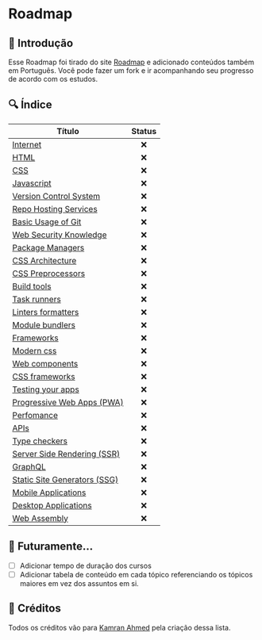 # Roadmap

## 📝 Introdução

Esse Roadmap foi tirado do site [Roadmap](https://roadmap.sh/frontend) e adicionado conteúdos também em Português. Você pode fazer um fork e ir acompanhando seu progresso de acordo com os estudos.

## 🔍 Índice

| Título      |  Status |
| ---------- | :-----: |
| [Internet](./1-Internet.md) |  ❌   |
| [HTML](./2-HTML.md)  |  ❌   |
| [CSS](./3-CSS.md)  | ❌   |
| [Javascript](./4-Javascript.md)  | ❌   |
| [Version Control System]()  | ❌   |
| [Repo Hosting Services]()  | ❌   |
| [Basic Usage of Git]()   | ❌   |
| [Web Security Knowledge]()  | ❌   |
| [Package Managers]()   | ❌   |
| [CSS Architecture]()   | ❌   |
| [CSS Preprocessors]()   | ❌   |
| [Build tools]()   | ❌   |
| [Task runners]()   | ❌   |
| [Linters formatters]()   | ❌   |
| [Module bundlers]()   | ❌   |
| [Frameworks]()  | ❌   |
| [Modern css]()   | ❌   |
| [Web components]()  | ❌   |
| [CSS frameworks]()   | ❌   |
| [Testing your apps]()   | ❌   |
| [Progressive Web Apps (PWA)]()   | ❌   |
| [Perfomance]()   | ❌   |
| [APIs]()   | ❌   |
| [Type checkers]()   | ❌   |
| [Server Side Rendering (SSR)]()   | ❌   |
| [GraphQL]()   | ❌   |
| [Static Site Generators (SSG)]()   | ❌   |
| [Mobile Applications]()   | ❌   |
| [Desktop Applications]()   | ❌   |
| [Web Assembly]()  | ❌   |

## 🔨 Futuramente...
- [ ] Adicionar tempo de duração dos cursos
- [ ] Adicionar tabela de conteúdo em cada tópico referenciando os tópicos maiores em vez dos assuntos em si.
## 🌟 Créditos

Todos os créditos vão para [Kamran Ahmed](https://github.com/kamranahmedse) pela criação dessa lista.
